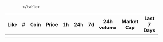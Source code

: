 <table class="table" id="table">
                <thead>
                <tr>
                    <th>Like</th>
                    <th>#</th>
                    <th>Coin</th>
                    <th>Price</th>
                    <th>1h</th>
                    <th>24h</th>
                    <th>7d</th>
                    <th>24h volume</th>
                    <th>Market Cap</th>
                    <th>Last 7 Days</th>
                </tr>
                </thead>
                <tbody id="data">
                    <td id="like-btn"><ion-icon name="star-outline"></ion-icon></td>
                </tbody>
                
            </table>